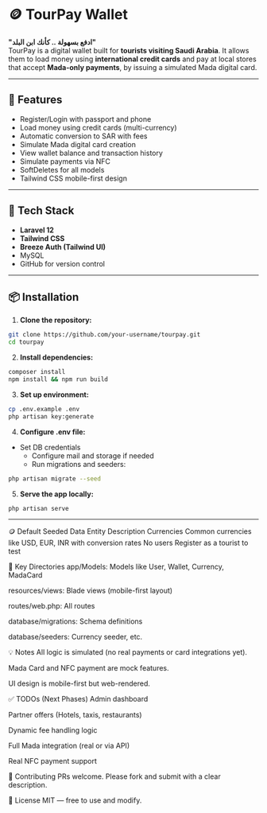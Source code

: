 # 🪙 TourPay Wallet

**"ادفع بسهولة .. كأنك ابن البلد"**  
TourPay is a digital wallet built for **tourists visiting Saudi Arabia**. It allows them to load money using **international credit cards** and pay at local stores that accept **Mada-only payments**, by issuing a simulated Mada digital card.

---

## 🚀 Features

- Register/Login with passport and phone
- Load money using credit cards (multi-currency)
- Automatic conversion to SAR with fees
- Simulate Mada digital card creation
- View wallet balance and transaction history
- Simulate payments via NFC
- SoftDeletes for all models
- Tailwind CSS mobile-first design

---

## 🧰 Tech Stack

- **Laravel 12**
- **Tailwind CSS**
- **Breeze Auth (Tailwind UI)**
- MySQL
- GitHub for version control

---

## 📦 Installation

1. **Clone the repository:**

```bash
git clone https://github.com/your-username/tourpay.git
cd tourpay
```

2. **Install dependencies:**
```bash
composer install
npm install && npm run build
```
3. **Set up environment:**

```bash
cp .env.example .env
php artisan key:generate
```

4. **Configure .env file:**
* Set DB credentials
    * Configure mail and storage if needed
    * Run migrations and seeders:

```bash
php artisan migrate --seed
```
5. **Serve the app locally:**

```bash
php artisan serve
```
--- 
🪙 Default Seeded Data
Entity	Description
Currencies	Common currencies like USD, EUR, INR with conversion rates
No users	Register as a tourist to test

📁 Key Directories
app/Models: Models like User, Wallet, Currency, MadaCard

resources/views: Blade views (mobile-first layout)

routes/web.php: All routes

database/migrations: Schema definitions

database/seeders: Currency seeder, etc.

💡 Notes
All logic is simulated (no real payments or card integrations yet).

Mada Card and NFC payment are mock features.

UI design is mobile-first but web-rendered.

✅ TODOs (Next Phases)
Admin dashboard

Partner offers (Hotels, taxis, restaurants)

Dynamic fee handling logic

Full Mada integration (real or via API)

Real NFC payment support

🤝 Contributing
PRs welcome. Please fork and submit with a clear description.

📄 License
MIT — free to use and modify.
